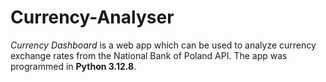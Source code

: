 # Currency-Analyser
*Currency Dashboard* is a web app which can be used to analyze currency exchange rates from the National Bank of Poland API. The app was programmed in **Python 3.12.8**.
